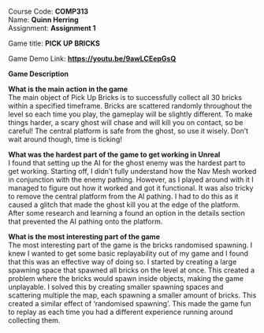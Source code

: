 Course Code: **COMP313**\
Name: **Quinn Herring**\
Assignment: **Assignment 1**

Game title: **PICK UP BRICKS**

Game Demo Link: **https://youtu.be/9awLCEepGsQ**

**Game Description**

**What is the main action in the game**\
The main object of Pick Up Bricks is to successfully collect all 30 bricks within a specified timeframe. Bricks are scattered randomly throughout the level so each time you play, the gameplay will be slightly different. To make things harder, a scary ghost will chase and will kill you on contact, so be careful! The central platform is safe from the ghost, so use it wisely. Don’t wait around though, time is ticking!

**What was the hardest part of the game to get working in Unreal**\
I found that setting up the AI for the ghost enemy was the hardest part to get working. Starting off, I didn’t fully understand how the Nav Mesh worked in conjunction with the enemy pathing. However, as I played around with it I managed to figure out how it worked and got it functional. It was also tricky to remove the central platform from the AI pathing. I had to do this as it caused a glitch that made the ghost kill you at the edge of the platform. After some research and learning a found an option in the details section that prevented the AI pathing onto the platform.

**What is the most interesting part of the game**\
The most interesting part of the game is the bricks randomised spawning. I knew I wanted to get some basic replayability out of my game and I found that this was an effective way of doing so. I started by creating a large spawning space that spawned all bricks on the level at once. This created a problem where the bricks would spawn inside objects, making the game unplayable. I solved this by creating smaller spawning spaces and scattering multiple the map, each spawning a smaller amount of bricks. This created a similar effect of ‘randomised spawning’. This made the game fun to replay as each time you had a different experience running around collecting them. 
